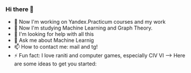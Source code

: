 ### Hi there 👋

<!--
**mdmake/mdmake** is a ✨ _special_ ✨ repository because its `README.md` (this file) appears on your GitHub profile.


-->

- 🔭 Now I'm working on Yandex.Practicum courses and my work
- 🌱 Now I'm studying Machine Learning and Graph Theory.
- 🤔 I'm looking for help with all this
- 💬 Ask me about Machine Learnig
- 📫 How to contact me: mail and tg!
- ⚡ Fun fact: I love raniti and computer games, especially CIV VI
--> Here are some ideas to get you started:
